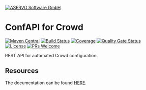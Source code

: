 [![ASERVO Software GmbH](https://aservo.github.io/img/aservo_atlassian_banner.png)](https://www.aservo.com/en/atlassian)

ConfAPI for Crowd
=================

[![Maven Central](https://maven-badges.herokuapp.com/maven-central/de.aservo/confapi-crowd-plugin/badge.svg)](https://maven-badges.herokuapp.com/maven-central/de.aservo/confapi-crowd-plugin)
[![Build Status](https://github.com/aservo/confapi-crowd-plugin/actions/workflows/ci.yaml/badge.svg)](https://github.com/aservo/confapi-crowd-plugin/actions/workflows/ci.yaml)
[![Coverage](https://sonarcloud.io/api/project_badges/measure?project=aservo_confapi-crowd-plugin&metric=coverage)](https://sonarcloud.io/dashboard?id=aservo_confapi-crowd-plugin)
[![Quality Gate Status](https://sonarcloud.io/api/project_badges/measure?project=aservo_confapi-crowd-plugin&metric=alert_status)](https://sonarcloud.io/dashboard?id=aservo_confapi-crowd-plugin)
[![License](https://img.shields.io/badge/License-Apache%202.0-blue.svg)](https://opensource.org/licenses/Apache-2.0)
[![PRs Welcome](https://img.shields.io/badge/PRs-welcome-brightgreen.svg?style=flat-square)](http://makeapullrequest.com)

REST API for automated Crowd configuration.

Resources
---------

The documentation can be found [HERE](index.adoc).
